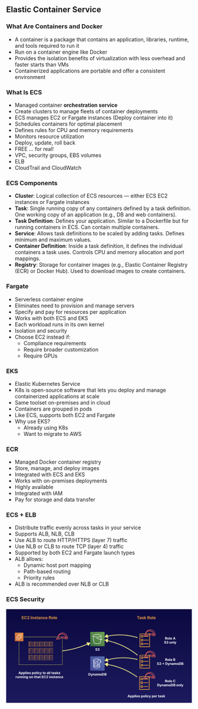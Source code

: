 ## Elastic Container Service

### What Are Containers and Docker
- A container is a package that contains an application, libraries, runtime, and tools required to run it
- Run on a container engine like Docker
- Provides the isolation benefits of virtualization with less overhead and faster starts than VMs
- Containerized applications are portable and offer a consistent environment

### What Is ECS
- Managed container **orchestration service**
- Create clusters to manage fleets of container deployments
- ECS manages EC2 or Fargate instances (Deploy container into it)
- Schedules containers for optimal placement
- Defines rules for CPU and memory requirements
- Monitors resource utilization
- Deploy, update, roll back
- FREE … for real!
- VPC, security groups, EBS volumes
- ELB
- CloudTrail and CloudWatch

### ECS Components
- **Cluster**: Logical collection of ECS resources — either ECS EC2 instances or Fargate instances
- **Task**: Single running copy of any containers defined by a task definition. One working copy of an application (e.g., DB and web containers).
- **Task Definition**: Defines your application. Similar to a Dockerfile but for running containers in ECS. Can contain multiple containers.
- **Service**: Allows task definitions to be scaled by adding tasks. Defines minimum and maximum values.
- **Container Definition**: Inside a task definition, it defines the individual containers a task uses. Controls CPU and memory allocation and port mappings.
- **Registry**: Storage for container images (e.g., Elastic Container Registry (ECR) or Docker Hub). Used to download images to create containers.

### Fargate
- Serverless container engine
- Eliminates need to provision and manage servers
- Specify and pay for resources per application
- Works with both ECS and EKS
- Each workload runs in its own kernel
- Isolation and security
- Choose EC2 instead if:
  - Compliance requirements
  - Require broader customization
  - Require GPUs

### EKS
- Elastic Kubernetes Service
- K8s is open-source software that lets you deploy and manage containerized applications at scale
- Same toolset on-premises and in cloud
- Containers are grouped in pods
- Like ECS, supports both EC2 and Fargate
- Why use EKS?
  - Already using K8s
  - Want to migrate to AWS

### ECR
- Managed Docker container registry
- Store, manage, and deploy images
- Integrated with ECS and EKS
- Works with on-premises deployments
- Highly available
- Integrated with IAM
- Pay for storage and data transfer

### ECS + ELB
- Distribute traffic evenly across tasks in your service
- Supports ALB, NLB, CLB
- Use ALB to route HTTP/HTTPS (layer 7 traffic
- Use NLB or CLB to route TCP (layer 4 traffic
- Supported by both EC2 and Fargate launch types
- ALB allows:
  - Dynamic host port mapping
  - Path-based routing
  - Priority rules
- ALB is recommended over NLB or CLB

### ECS Security
![ECSSec](images/03-ECSSec.png)

